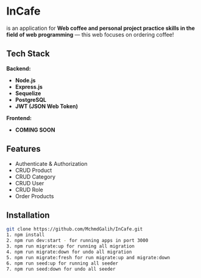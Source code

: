 #  InCafe

is an application for **Web coffee and personal project practice skills in the field of web programming** — this web focuses on ordering coffee!

## Tech Stack
**Backend:**
- **Node.js** 
- **Express.js**
- **Sequelize** 
- **PostgreSQL** 
- **JWT (JSON Web Token)**

**Frontend:**
- **COMING SOON**

## Features
- Authenticate & Authorization
- CRUD Product 
- CRUD Category 
- CRUD User 
- CRUD Role 
- Order Products

## Installation
```bash
git clone https://github.com/MchmdGalih/InCafe.git
1. npm install
2. npm run dev:start - for running apps in port 3000
3. npm run migrate:up for running all migration
4. npm run migrate:down for undo all migration
5. npm run migrate:fresh for run migrate:up and migrate:down
6. npm run seed:up for running all seeder
7. npm run seed:down for undo all seeder
